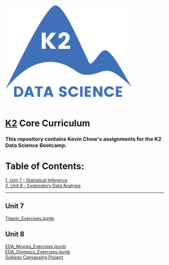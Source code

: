![K2 logo](k2_logo.png)

# [K2](http://www.k2datascience.com/) Core Curriculum

### This repository contains Kevin Chow's assignments for the K2 Data Science Bootcamp.

# Table of Contents:

[1. Unit 7 - Statistical Inference](#section-a) <br>
[2. Unit 8 - Exploratory Data Analysis](#section-a)

---

## <a name="section-a">Unit 7</a>
[Titanic_Exercises.ipynb](https://github.com/kevinchowder/k2_assignments/blob/master/Titanic_Exercises.ipynb)

## <a name="section-a">Unit 8</a>
[EDA_Movies_Exercises.ipynb](https://github.com/kevinchowder/k2_assignments/blob/master/EDA_Movies_Exercises.ipynb)<br>
[EDA_Olympics_Exercises.ipynb](https://github.com/kevinchowder/k2_assignments/blob/master/EDA_Olympics_Exercises.ipynb)<br>
[Subway Canvassing Project](https://github.com/kevinchowder/NYCSubwayCanvas)
